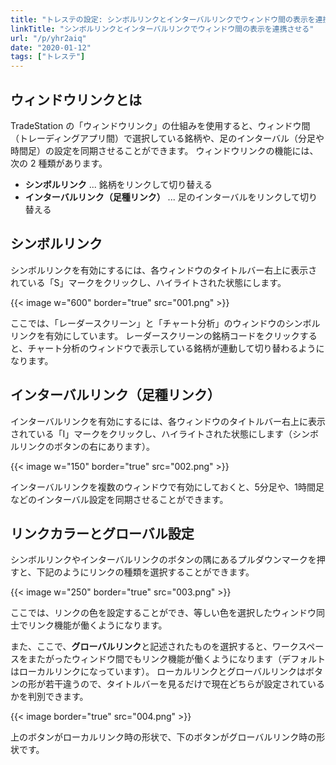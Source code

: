```yaml
---
title: "トレステの設定: シンボルリンクとインターバルリンクでウィンドウ間の表示を連携させる"
linkTitle: "シンボルリンクとインターバルリンクでウィンドウ間の表示を連携させる"
url: "/p/yhr2aiq"
date: "2020-01-12"
tags: ["トレステ"]
---
```


ウィンドウリンクとは
----

TradeStation の「ウィンドウリンク」の仕組みを使用すると、ウィンドウ間（トレーディングアプリ間）で選択している銘柄や、足のインターバル（分足や時間足）の設定を同期させることができます。
ウィンドウリンクの機能には、次の 2 種類があります。

* **シンボルリンク** ... 銘柄をリンクして切り替える
* **インターバルリンク（足種リンク）** ... 足のインターバルをリンクして切り替える


シンボルリンク
----

シンボルリンクを有効にするには、各ウィンドウのタイトルバー右上に表示されている「S」マークをクリックし、ハイライトされた状態にします。

{{< image w="600" border="true" src="001.png" >}}

ここでは、「レーダースクリーン」と「チャート分析」のウィンドウのシンボルリンクを有効にしています。
レーダースクリーンの銘柄コードをクリックすると、チャート分析のウィンドウで表示している銘柄が連動して切り替わるようになります。


インターバルリンク（足種リンク）
----

インターバルリンクを有効にするには、各ウィンドウのタイトルバー右上に表示されている「I」マークをクリックし、ハイライトされた状態にします（シンボルリンクのボタンの右にあります）。

{{< image w="150" border="true" src="002.png" >}}

インターバルリンクを複数のウィンドウで有効にしておくと、5分足や、1時間足などのインターバル設定を同期させることができます。


リンクカラーとグローバル設定
----

シンボルリンクやインターバルリンクのボタンの隅にあるプルダウンマークを押すと、下記のようにリンクの種類を選択することができます。

{{< image w="250" border="true" src="003.png" >}}

ここでは、リンクの色を設定することができ、等しい色を選択したウィンドウ同士でリンク機能が働くようになります。

また、ここで、**グローバルリンク**と記述されたものを選択すると、ワークスペースをまたがったウィンドウ間でもリンク機能が働くようになります（デフォルトはローカルリンクになっています）。
ローカルリンクとグローバルリンクはボタンの形が若干違うので、タイトルバーを見るだけで現在どちらが設定されているかを判別できます。

{{< image border="true" src="004.png" >}}

上のボタンがローカルリンク時の形状で、下のボタンがグローバルリンク時の形状です。

